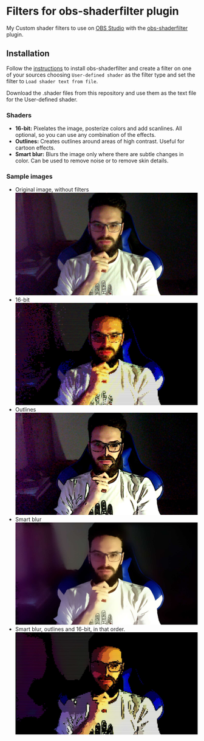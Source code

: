 # Filters for obs-shaderfilter plugin
My Custom shader filters to use on [OBS Studio](http://obsproject.com/) with the [obs-shaderfilter](https://github.com/Oncorporation/obs-shaderfilter/) plugin.

## Installation

Follow the [instructions](https://github.com/Oncorporation/obs-shaderfilter/) to install obs-shaderfilter and create a filter on one of your sources choosing `User-defined shader` as the filter type and set the filter to `Load shader text from file`.

Download the .shader files from this repository and use them as the text file for the User-defined shader.

### Shaders

* **16-bit:** Pixelates the image, posterize colors and add scanlines. All optional, so you can use any combination of the effects.
* **Outlines:** Creates outlines around areas of high contrast. Useful for cartoon effects.
* **Smart blur:** Blurs the image only where there are subtle changes in color. Can be used to remove noise or to remove skin details.
 
### Sample images

* Original image, without filters
 ![original image][original]
* 16-bit
 ![16-bit example][16-bit]
* Outlines
 ![Outlines example][outlines]
* Smart blur
 ![Smart blur example][smart-blur]
* Smart blur, outlines and 16-bit, in that order.
 ![combined sample][16-bit-combined]


[original]: https://github.com/RVillani/obs-shaderfilter-villani/blob/master/example%20original.jpg?raw=true
[16-bit]: https://github.com/RVillani/obs-shaderfilter-villani/blob/master/example%20pixelate.jpg?raw=true
[outlines]: https://github.com/RVillani/obs-shaderfilter-villani/blob/master/example%20outlines.jpg?raw=true
[smart-blur]: https://github.com/RVillani/obs-shaderfilter-villani/blob/master/example%20smart-blur.jpg?raw=true
[16-bit-combined]: https://github.com/RVillani/obs-shaderfilter-villani/blob/master/example%2016-bit%20outlines%20smart-blur.jpg?raw=true
